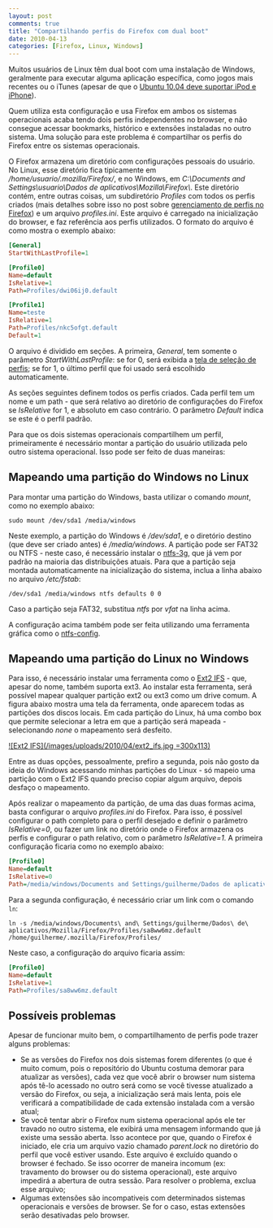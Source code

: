 ```yaml
---
layout: post
comments: true
title: "Compartilhando perfis do Firefox com dual boot"
date: 2010-04-13
categories: [Firefox, Linux, Windows]
---
```

Muitos usuários de Linux têm dual boot com uma instalação de Windows, geralmente para executar alguma aplicação específica, como jogos mais recentes ou o iTunes (apesar de que o [Ubuntu 10.04 deve suportar iPod e iPhone](http://www.webupd8.org/2010/02/confirmed-ubuntu-1004-supports-iphone.html)).

Quem utiliza esta configuração e usa Firefox em ambos os sistemas operacionais acaba tendo dois perfis independentes no browser, e não consegue acessar bookmarks, histórico e extensões instaladas no outro sistema. Uma solução para este problema é compartilhar os perfis do Firefox entre os sistemas operacionais.

O Firefox armazena um diretório com configurações pessoais do usuário. No Linux, esse diretório fica tipicamente em _/home/usuario/.mozilla/Firefox/_, e no Windows, em _C:\Documents and Settings\usuario\Dados de aplicativos\Mozilla\Firefox\\_. Este diretório contém, entre outras coisas, um subdiretório _Profiles_ com todos os perfis criados (mais detalhes sobre isso no post sobre [gerenciamento de perfis no Firefox](http://blog.guilhermegarnier.com/2009/02/gerenciamento-de-perfis-no-firefox/)) e um arquivo _profiles.ini_. Este arquivo é carregado na inicialização do browser, e faz referência aos perfis utilizados. O formato do arquivo é como mostra o exemplo abaixo:

```ini
[General]
StartWithLastProfile=1

[Profile0]
Name=default
IsRelative=1
Path=Profiles/dwi06ij0.default

[Profile1]
Name=teste
IsRelative=1
Path=Profiles/nkc5ofgt.default
Default=1
```

O arquivo é dividido em seções. A primeira, _General_, tem somente o parâmetro _StartWithLastProfile_: se for 0, será exibida a [tela de seleção de perfis](http://blog.guilhermegarnier.com/2009/02/gerenciamento-de-perfis-no-firefox/); se for 1, o último perfil que foi usado será escolhido automaticamente.

As seções seguintes definem todos os perfis criados. Cada perfil tem um nome e um path - que será relativo ao diretório de configurações do Firefox se _IsRelative_ for 1, e absoluto em caso contrário. O parâmetro _Default_ indica se este é o perfil padrão.

Para que os dois sistemas operacionais compartilhem um perfil, primeiramente é necessário montar a partição do usuário utilizada pelo outro sistema operacional. Isso pode ser feito de duas maneiras:

Mapeando uma partição do Windows no Linux
-----------------------------------------

Para montar uma partição do Windows, basta utilizar o comando _mount_, como no exemplo abaixo:

`sudo mount /dev/sda1 /media/windows`

Neste exemplo, a partição do Windows é _/dev/sda1_, e o diretório destino (que deve ser criado antes) é _/media/windows_. A partição pode ser FAT32 ou NTFS - neste caso, é necessário instalar o [ntfs-3g](http://www.tuxera.com/community/ntfs-3g-download/), que já vem por padrão na maioria das distribuições atuais. Para que a partição seja montada automaticamente na inicialização do sistema, inclua a linha abaixo no arquivo _/etc/fstab_:

`/dev/sda1 /media/windows ntfs defaults 0 0`

Caso a partição seja FAT32, substitua _ntfs_ por _vfat_ na linha acima.

A configuração acima também pode ser feita utilizando uma ferramenta gráfica como o [ntfs-config](http://www.psychocats.net/ubuntu/mountwindows).

Mapeando uma partição do Linux no Windows
-----------------------------------------

Para isso, é necessário instalar uma ferramenta como o [Ext2 IFS](http://www.fs-driver.org/) - que, apesar do nome, também suporta ext3. Ao instalar esta ferramenta, será possível mapear qualquer partição ext2 ou ext3 como um drive comum. A figura abaixo mostra uma tela da ferramenta, onde aparecem todas as partições dos discos locais. Em cada partição do Linux, há uma combo box que permite selecionar a letra em que a partição será mapeada - selecionando _none_ o mapeamento será desfeito.

<a href="/images/uploads/2010/04/ext2_ifs.jpg" class="post-image-link">![Ext2 IFS](/images/uploads/2010/04/ext2_ifs.jpg =300x113)</a>

Entre as duas opções, pessoalmente, prefiro a segunda, pois não gosto da ideia do Windows acessando minhas partições do Linux - só mapeio uma partição com o Ext2 IFS quando preciso copiar algum arquivo, depois desfaço o mapeamento.

Após realizar o mapeamento da partição, de uma das duas formas acima, basta configurar o arquivo _profiles.ini_ do Firefox. Para isso, é possível configurar o path completo para o perfil desejado e definir o parâmetro _IsRelative=0_, ou fazer um link no diretório onde o Firefox armazena os perfis e configurar o path relativo, com o parâmetro _IsRelative=1_. A primeira configuração ficaria como no exemplo abaixo:

```ini
[Profile0]
Name=default
IsRelative=0
Path=/media/windows/Documents and Settings/guilherme/Dados de aplicativos/Mozilla/Firefox/Profiles/sa8ww6mz.default
```

Para a segunda configuração, é necessário criar um link com o comando `ln`:

`ln -s /media/windows/Documents\ and\ Settings/guilherme/Dados\ de\ aplicativos/Mozilla/Firefox/Profiles/sa8ww6mz.default /home/guilherme/.mozilla/Firefox/Profiles/`

Neste caso, a configuração do arquivo ficaria assim:

```ini
[Profile0]
Name=default
IsRelative=1
Path=Profiles/sa8ww6mz.default
```

Possíveis problemas
-------------------

Apesar de funcionar muito bem, o compartilhamento de perfis pode trazer alguns problemas:

- Se as versões do Firefox nos dois sistemas forem diferentes (o que é muito comum, pois o repositório do Ubuntu costuma demorar para atualizar as versões), cada vez que você abrir o browser num sistema após tê-lo acessado no outro será como se você tivesse atualizado a versão do Firefox, ou seja, a inicialização será mais lenta, pois ele verificará a compatibilidade de cada extensão instalada com a versão atual;
- Se você tentar abrir o Firefox num sistema operacional após ele ter travado no outro sistema, ele exibirá uma mensagem informando que já existe uma sessão aberta. Isso acontece por que, quando o Firefox é iniciado, ele cria um arquivo vazio chamado _parent.lock_ no diretório do perfil que você estiver usando. Este arquivo é excluído quando o browser é fechado. Se isso ocorrer de maneira incomum (ex: travamento do browser ou do sistema operacional), este arquivo impedirá a abertura de outra sessão. Para resolver o problema, exclua esse arquivo;
- Algumas extensões são incompativeis com determinados sistemas operacionais e versões de browser. Se for o caso, estas extensões serão desativadas pelo browser.
